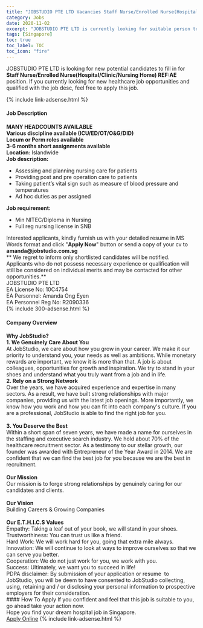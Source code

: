 ```yaml
---
title: "JOBSTUDIO PTE LTD Vacancies Staff Nurse/Enrolled Nurse(Hospital/Clinic/Nursing Home) REF:AE" 
category: Jobs 
date: 2020-11-02 
excerpt: "JOBSTUDIO PTE LTD is currently looking for suitable person to fill in the Staff Nurse/Enrolled Nurse(Hospital/Clinic/Nursing Home) REF:AE which positioned at Singapore" 
tags: [Singapore] 
toc: true 
toc_label: TOC 
toc_icon: "fire" 
--- 
```


<p>JOBSTUDIO PTE LTD is looking for new potential candidates to fill in for <b>Staff Nurse/Enrolled Nurse(Hospital/Clinic/Nursing Home) REF:AE</b> position. If you currently looking for new healthcare job opportunities and qualified with the job desc, feel free to apply this job.
</p>{% include link-adsense.html %} 
<div><div><h4>Job Description</h4></div><div><div><span><div><div><strong>MANY HEADCOUNTS AVAILABLE</strong></div><div><strong>Various discipline available (ICU/ED/OT/O&amp;G/DID)</strong></div><div><b>Locum or Perm roles available</b></div><div><strong>3-6 months short assignments available</strong></div><div><strong>Location: </strong>Islandwide</div><div><strong>Job description:</strong></div><ul><li>Assessing and planning nursing care for patients</li><li>Providing post and pre operation care to patients</li><li>Taking patient&#8217;s vital sign such as measure of blood pressure and temperatures</li><li>Ad hoc duties as per assigned</li></ul><div><strong>Job requirement:</strong></div><ul><li>Min NITEC/Diploma in Nursing</li><li>Full reg nursing license in SNB</li></ul><div><div>Interested applicants, kindly furnish us with your detailed resume in MS Words format and click "<strong>Apply Now</strong>" button or send a copy of your cv to <strong>amanda@jobstudio.com.sg</strong></div><div>** We regret to inform only shortlisted candidates will be notified. Applicants who do not possess necessary experience or qualification will still be considered on individual merits and may be contacted for other opportunities.**</div>JOBSTUDIO PTE LTD<br>EA License No: 10C4754<br>EA Personnel: Amanda Ong Eyen<br>EA Personnel Reg No: R2090336</div></div></span></div></div></div> 
{% include 300-adsense.html %} 
<div><div><h4>Company Overview</h4></div><div><div><span><div><div><div><strong>Why JobStudio?</strong></div><div><strong>1. We Genuinely Care About You</strong><br>At JobStudio, we care about how you grow in your career. We make it our priority to understand you, your needs as well as ambitions. While monetary rewards are important, we know it is more than that. A job is about colleagues, opportunities for growth and inspiration. We try to stand in your shoes and understand what you truly want from a job and in life.</div><div><strong>2. Rely on a Strong Network</strong><br>Over the years, we have acquired experience and expertise in many sectors. As a result, we have built strong relationships with major companies, providing us with the latest job openings. More importantly, we know how you work and how you can fit into each company's culture. If you are a professional, JobStudio is able to find the right job for you.</div><div><br><strong>3. You Deserve the Best</strong><br>Within a short span of seven years, we have made a name for ourselves in the staffing and executive search industry. We hold about 70% of the healthcare recruitment sector. As a testimony to our stellar growth, our founder was awarded with Entrepreneur of the Year Award in 2014. We are confident that we can find the best job for you because we are the best in recruitment.</div><div><br><strong>Our Mission</strong><br>Our mission is to forge strong relationships by genuinely caring for our candidates and clients.</div><div><br><strong>Our Vision</strong><br>Building Careers &amp; Growing Companies</div><div><br><strong>Our E.T.H.I.C.S Values</strong></div><div>Empathy: Taking a leaf out of your book, we will stand in your shoes.</div><div>Trustworthiness: You can trust us like a friend.</div><div>Hard Work: We will work hard for you, going that extra mile always.</div><div>Innovation: We will continue to look at ways to improve ourselves so that we can serve you better.</div><div>Cooperation: We do not just work for you, we work with you.</div><div>Success: Ultimately, we want you to succeed in life!</div><div>PDPA disclaimer: By submission of your application or resume&#160; to JobStudio, you will be deem to have consented to JobStudio collecting, using, retaining and / or disclosing your personal information to prospective employers for their consideration.&#160;&#160;</div></div></div></span></div></div></div> 
#### How To Apply 
If you confident and feel that this job is suitable to you, go ahead take your action now. <br/> 
Hope you find your dream hospital job in Singapore. <br/> 
<a href="https://www.jobstreet.com.my/en/job/staff-nurse-enrolled-nurse-hospital-clinic-nursing-home-ref:ae-8177918/origin/sg?jobId=jobstreet-sg-job-8177918&sectionRank=30&token=0~c68877a6-bacb-4ee1-bebb-6821ed08c2c0&fr=SRP%20View%20In%20New%20Ta" class="btn btn--warning" target="_blank" rel="nofollow noopenner">Apply Online</a> 
{% include link-adsense.html %} 
